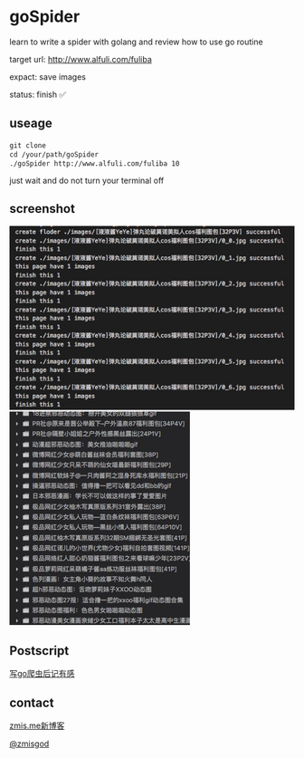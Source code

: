 # goSpider

learn to write a spider with golang and review how to use go routine

target url: http://www.alfuli.com/fuliba

expact: save images

status: finish ✅

## useage

```
git clone
cd /your/path/goSpider
./goSpider http://www.alfuli.com/fuliba 10
```
just wait and do not turn your terminal off

## screenshot

<img src="https://github.com/zmisgod/goSpider/blob/master/demo/run.png">

<img src="https://github.com/zmisgod/goSpider/blob/master/demo/folder.png">

## Postscript

<a href="https://zmis.me/detail_1291">写go爬虫后记有感</a>

## contact

<a href="https://zmis.me">zmis.me新博客</a>

<a href="https://weibo.com/zmisgod">@zmisgod</a>